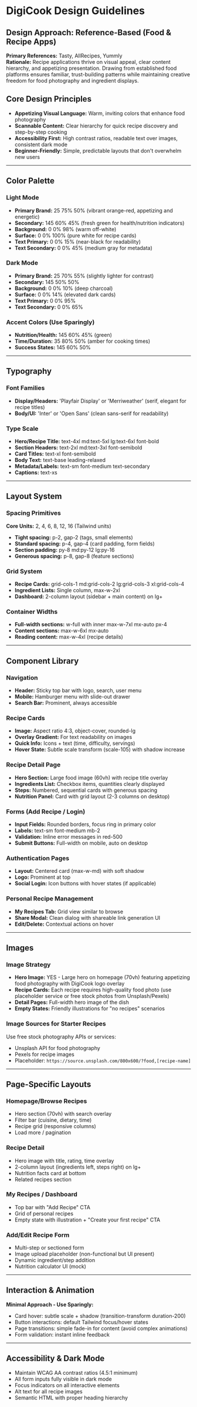 # DigiCook Design Guidelines

## Design Approach: Reference-Based (Food & Recipe Apps)
**Primary References:** Tasty, AllRecipes, Yummly  
**Rationale:** Recipe applications thrive on visual appeal, clear content hierarchy, and appetizing presentation. Drawing from established food platforms ensures familiar, trust-building patterns while maintaining creative freedom for food photography and ingredient displays.

## Core Design Principles
- **Appetizing Visual Language:** Warm, inviting colors that enhance food photography
- **Scannable Content:** Clear hierarchy for quick recipe discovery and step-by-step cooking
- **Accessibility First:** High contrast ratios, readable text over images, consistent dark mode
- **Beginner-Friendly:** Simple, predictable layouts that don't overwhelm new users

---

## Color Palette

### Light Mode
- **Primary Brand:** 25 75% 50% (vibrant orange-red, appetizing and energetic)
- **Secondary:** 145 60% 45% (fresh green for health/nutrition indicators)
- **Background:** 0 0% 98% (warm off-white)
- **Surface:** 0 0% 100% (pure white for recipe cards)
- **Text Primary:** 0 0% 15% (near-black for readability)
- **Text Secondary:** 0 0% 45% (medium gray for metadata)

### Dark Mode
- **Primary Brand:** 25 70% 55% (slightly lighter for contrast)
- **Secondary:** 145 50% 50%
- **Background:** 0 0% 10% (deep charcoal)
- **Surface:** 0 0% 14% (elevated dark cards)
- **Text Primary:** 0 0% 95%
- **Text Secondary:** 0 0% 65%

### Accent Colors (Use Sparingly)
- **Nutrition/Health:** 145 60% 45% (green)
- **Time/Duration:** 35 80% 50% (amber for cooking times)
- **Success States:** 145 60% 50%

---

## Typography

### Font Families
- **Display/Headers:** 'Playfair Display' or 'Merriweather' (serif, elegant for recipe titles)
- **Body/UI:** 'Inter' or 'Open Sans' (clean sans-serif for readability)

### Type Scale
- **Hero/Recipe Title:** text-4xl md:text-5xl lg:text-6xl font-bold
- **Section Headers:** text-2xl md:text-3xl font-semibold
- **Card Titles:** text-xl font-semibold
- **Body Text:** text-base leading-relaxed
- **Metadata/Labels:** text-sm font-medium text-secondary
- **Captions:** text-xs

---

## Layout System

### Spacing Primitives
**Core Units:** 2, 4, 6, 8, 12, 16 (Tailwind units)  
- **Tight spacing:** p-2, gap-2 (tags, small elements)
- **Standard spacing:** p-4, gap-4 (card padding, form fields)
- **Section padding:** py-8 md:py-12 lg:py-16
- **Generous spacing:** p-8, gap-8 (feature sections)

### Grid System
- **Recipe Cards:** grid-cols-1 md:grid-cols-2 lg:grid-cols-3 xl:grid-cols-4
- **Ingredient Lists:** Single column, max-w-2xl
- **Dashboard:** 2-column layout (sidebar + main content) on lg+

### Container Widths
- **Full-width sections:** w-full with inner max-w-7xl mx-auto px-4
- **Content sections:** max-w-6xl mx-auto
- **Reading content:** max-w-4xl (recipe details)

---

## Component Library

### Navigation
- **Header:** Sticky top bar with logo, search, user menu
- **Mobile:** Hamburger menu with slide-out drawer
- **Search Bar:** Prominent, always accessible

### Recipe Cards
- **Image:** Aspect ratio 4:3, object-cover, rounded-lg
- **Overlay Gradient:** For text readability on images
- **Quick Info:** Icons + text (time, difficulty, servings)
- **Hover State:** Subtle scale transform (scale-105) with shadow increase

### Recipe Detail Page
- **Hero Section:** Large food image (60vh) with recipe title overlay
- **Ingredients List:** Checkbox items, quantities clearly displayed
- **Steps:** Numbered, sequential cards with generous spacing
- **Nutrition Panel:** Card with grid layout (2-3 columns on desktop)

### Forms (Add Recipe / Login)
- **Input Fields:** Rounded borders, focus ring in primary color
- **Labels:** text-sm font-medium mb-2
- **Validation:** Inline error messages in red-500
- **Submit Buttons:** Full-width on mobile, auto on desktop

### Authentication Pages
- **Layout:** Centered card (max-w-md) with soft shadow
- **Logo:** Prominent at top
- **Social Login:** Icon buttons with hover states (if applicable)

### Personal Recipe Management
- **My Recipes Tab:** Grid view similar to browse
- **Share Modal:** Clean dialog with shareable link generation UI
- **Edit/Delete:** Contextual actions on hover

---

## Images

### Image Strategy
- **Hero Image:** YES - Large hero on homepage (70vh) featuring appetizing food photography with DigiCook logo overlay
- **Recipe Cards:** Each recipe requires high-quality food photo (use placeholder service or free stock photos from Unsplash/Pexels)
- **Detail Pages:** Full-width hero image of the dish
- **Empty States:** Friendly illustrations for "no recipes" scenarios

### Image Sources for Starter Recipes
Use free stock photography APIs or services:
- Unsplash API for food photography
- Pexels for recipe images
- Placeholder: `https://source.unsplash.com/800x600/?food,[recipe-name]`

---

## Page-Specific Layouts

### Homepage/Browse Recipes
- Hero section (70vh) with search overlay
- Filter bar (cuisine, dietary, time)
- Recipe grid (responsive columns)
- Load more / pagination

### Recipe Detail
- Hero image with title, rating, time overlay
- 2-column layout (ingredients left, steps right) on lg+
- Nutrition facts card at bottom
- Related recipes section

### My Recipes / Dashboard
- Top bar with "Add Recipe" CTA
- Grid of personal recipes
- Empty state with illustration + "Create your first recipe" CTA

### Add/Edit Recipe Form
- Multi-step or sectioned form
- Image upload placeholder (non-functional but UI present)
- Dynamic ingredient/step addition
- Nutrition calculator UI (mock)

---

## Interaction & Animation
**Minimal Approach - Use Sparingly:**
- Card hover: subtle scale + shadow (transition-transform duration-200)
- Button interactions: default Tailwind focus/hover states
- Page transitions: simple fade-in for content (avoid complex animations)
- Form validation: instant inline feedback

---

## Accessibility & Dark Mode
- Maintain WCAG AA contrast ratios (4.5:1 minimum)
- All form inputs fully visible in dark mode
- Focus indicators on all interactive elements
- Alt text for all recipe images
- Semantic HTML with proper heading hierarchy